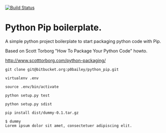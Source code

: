 [![Build Status](https://travis-ci.org/p0bailey/python_pip.svg?branch=master)](https://travis-ci.org/p0bailey/python_pip)

# Python Pip boilerplate.

A simple python project boilerplate to start packaging python code with Pip.

Based on Scott Torborg "How To Package Your Python Code" howto.

http://www.scotttorborg.com/python-packaging/




```
git clone git@bitbucket.org:p0bailey/python_pip.git

virtualenv .env

source .env/bin/activate

python setup.py test

python setup.py sdist

pip install dist/dummy-0.1.tar.gz

$ dummy
Lorem ipsum dolor sit amet, consectetuer adipiscing elit.

```
